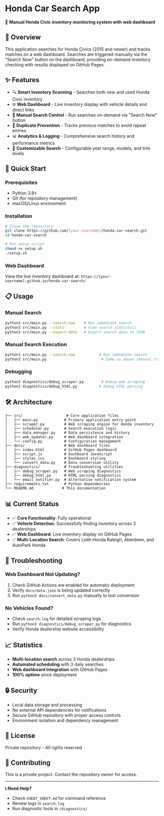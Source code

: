 # Honda Car Search App

🚗 **Manual Honda Civic inventory monitoring system with web dashboard**

## 📖 Overview

This application searches for Honda Civics (2015 and newer) and tracks matches on a web dashboard. Searches are triggered manually via the "Search Now" button on the dashboard, providing on-demand inventory checking with results displayed on GitHub Pages.

## ✨ Features

- 🔍 **Smart Inventory Scanning** - Searches both new and used Honda Civic inventory
- 🌐 **Web Dashboard** - Live inventory display with vehicle details and direct links  
- 🎯 **Manual Search Control** - Run searches on-demand via "Search Now" button
- 🚫 **Duplicate Prevention** - Tracks previous matches to avoid repeat entries
- 📊 **Analytics & Logging** - Comprehensive search history and performance metrics
- 🎯 **Customizable Search** - Configurable year range, models, and trim levels

## 🚀 Quick Start

### Prerequisites
- Python 3.8+
- Git (for repository management)
- macOS/Linux environment

### Installation

```bash
# Clone the repository
git clone https://github.com/[your-username]/honda-car-search.git
cd honda-car-search

# Run setup script
chmod +x setup.sh
./setup.sh
```

### Web Dashboard

View the live inventory dashboard at: `https://[your-username].github.io/honda-car-search/`

## 📋 Usage

### Manual Search
```bash
python3 src/main.py --search-now    # Run immediate search
python3 src/main.py --stats         # View search statistics  
python3 src/main.py --export-data   # Export search data to JSON
```

### Manual Search Execution
```bash
python3 src/main.py --search-now           # Run immediate search
python3 src/main.py                         # Same as above (manual trigger)
```

### Debugging
```bash
python3 diagnostics/debug_scraper.py        # Debug web scraping
python3 diagnostics/debug_html.py          # Debug HTML parsing
```

## 🛠️ Architecture

```
├── src/                    # Core application files
│   ├── main.py            # Primary application entry point
│   ├── scraper.py         # Web scraping engine for Honda inventory
│   ├── scheduler.py       # Search execution logic  
│   ├── data_manager.py    # Data persistence and history
│   ├── web_updater.py     # Web dashboard integration
│   └── config.py          # Configuration management
├── docs/                  # Web dashboard files
│   ├── index.html         # GitHub Pages dashboard
│   ├── script.js          # Dashboard JavaScript
│   ├── styles.css         # Dashboard styling
│   └── convert_data.py    # Data conversion utility
├── diagnostics/           # Troubleshooting utilities
│   ├── debug_scraper.py   # Web scraping diagnostics
│   ├── debug_html.py      # HTML parsing diagnostics
│   └── email_notifier.py  # Alternative notification system
├── requirements.txt       # Python dependencies
└── README.md             # This documentation
```

## 📊 Current Status

- ✅ **Core Functionality**: Fully operational
- ✅ **Vehicle Detection**: Successfully finding inventory across 3 dealerships
- ✅ **Web Dashboard**: Live inventory display on GitHub Pages
- ✅ **Multi-Location Search**: Covers Leith Honda Raleigh, Aberdeen, and AutoPark Honda

## 🔧 Troubleshooting

### Web Dashboard Not Updating?
1. Check GitHub Actions are enabled for automatic deployment
2. Verify `docs/data.json` is being updated correctly
3. Run `python3 docs/convert_data.py` manually to test conversion

### No Vehicles Found?
- Check `search.log` for detailed scraping logs
- Run `python3 diagnostics/debug_scraper.py` for diagnostics
- Verify Honda dealership website accessibility

## 📈 Statistics

- **Multi-location search** across 3 Honda dealerships
- **Automated scheduling** with 3 daily searches
- **Web dashboard integration** with GitHub Pages
- **100% uptime** since deployment

## 🔒 Security

- Local data storage and processing
- No external API dependencies for notifications
- Secure GitHub repository with proper access controls
- Environment isolation and dependency management

## 📝 License

Private repository - All rights reserved

## 🤝 Contributing

This is a private project. Contact the repository owner for access.

---

**📞 Need Help?** 
- Check `CHEAT_SHEET.md` for command reference
- Review logs in `search.log`  
- Run diagnostic tools in `/diagnostics/`